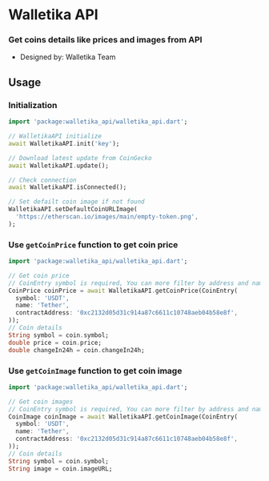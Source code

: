 # Walletika API
### Get coins details like prices and images from API
- Designed by: Walletika Team

## Usage
### Initialization
```dart
import 'package:walletika_api/walletika_api.dart';

// WalletikaAPI initialize
await WalletikaAPI.init('key');

// Download latest update from CoinGecko
await WalletikaAPI.update();

// Check connection
await WalletikaAPI.isConnected();

// Set defailt coin image if not found
WalletikaAPI.setDefaultCoinURLImage(
  'https://etherscan.io/images/main/empty-token.png',
);
```

### Use `getCoinPrice` function to get coin price
```dart
import 'package:walletika_api/walletika_api.dart';

// Get coin price
// CoinEntry symbol is required, You can more filter by address and name
CoinPrice coinPrice = await WalletikaAPI.getCoinPrice(CoinEntry(
  symbol: 'USDT',
  name: 'Tether',
  contractAddress: '0xc2132d05d31c914a87c6611c10748aeb04b58e8f',
));
// Coin details
String symbol = coin.symbol;
double price = coin.price;
double changeIn24h = coin.changeIn24h;
```

### Use `getCoinImage` function to get coin image
```dart
import 'package:walletika_api/walletika_api.dart';

// Get coin images
// CoinEntry symbol is required, You can more filter by address and name
CoinImage coinImage = await WalletikaAPI.getCoinImage(CoinEntry(
  symbol: 'USDT',
  name: 'Tether',
  contractAddress: '0xc2132d05d31c914a87c6611c10748aeb04b58e8f',
));
// Coin details
String symbol = coin.symbol;
String image = coin.imageURL;
```
